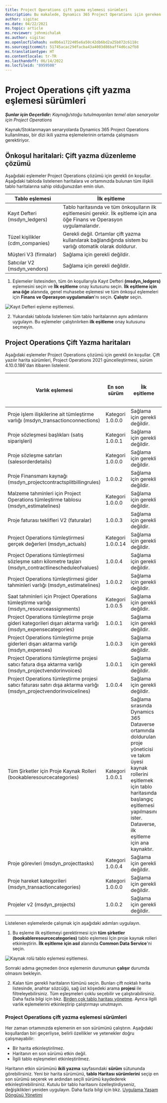 ```yaml
---
title: Project Operations çift yazma eşlemesi sürümleri
description: Bu makalede, Dynamics 365 Project Operations için gereken çift yazma eşlemelerinin listesi sağlanmaktadır.
author: sigitac
ms.date: 04/22/2021
ms.topic: article
ms.reviewer: johnmichalak
ms.author: sigitac
ms.openlocfilehash: ee0b6a1722405e6a50c42db6bd2a25b872c6118c
ms.sourcegitcommit: 51745acac29dfacba43a4003d86baff4d6ca2fb8
ms.translationtype: HT
ms.contentlocale: tr-TR
ms.lasthandoff: 06/14/2022
ms.locfileid: "8959508"
---
```

# <a name="project-operations-dual-write-map-versions"></a>Project Operations çift yazma eşlemesi sürümleri

_**Şunlar için Geçerlidir:** Kaynağı/stoğu tutulmayanları temel alan senaryolar için Project Operations_

Kaynak/Stoklanmayan senaryolarda Dynamics 365 Project Operations kullanılması, bir dizi ikili yazma eşlemelerinin ortamda çalışmasını gerektiriyor. 

## <a name="prerequisite-maps-dual-write-orchestration-solution"></a>Önkoşul haritalari: Çift yazma düzenleme çözümü

Aşağıdaki eşlemeler Project Operations çözümü için gerekli ön koşullar. Aşağıdaki tabloda listelenen haritalara ve ortamınızda bulunan tüm ilişkili tablo haritalarına sahip olduğunuzdan emin olun.

| Tablo eşlemesi | İlk eşitleme |
| --- | --- |
| Kayıt Defteri (msdyn_ledgers) | Tablo haritasında ve tüm önkoşulların ilk eşitlemesini gerekir. İlk eşitleme için ana öğe Finans ve Operasyon uygulamalarıdır. |
| Tüzel kişilikler (cdm_companies) | Gerekli değil. Ortamlar çift yazma kullanılarak bağlandığında sistem bu varlığı otomatik olarak doldurur. |
| Müşteri V3 (firmalar) | Sağlama için gerekli değildir. |
| Satıcılar V2 (msdyn_vendors) | Sağlama için gerekli değildir. |

1. Eşlemeler listesinden, tüm ön koşullarıyla Kayıt Defteri **(msdyn\_ledgers)** eşlemesini seçin ve **İlk eşitleme** onay kutusunu seçin. **İlk eşitleme için ana öğe** alanında, genel muhasebe eşlemesi ve tüm önkoşul eşlemeleri için **Finans ve Operasyon uygulamaları**'nı seçin. **Çalıştır** seçin.

![Kayıt Defteri eşleme eşitlemesi.](media/DW6.png)

2. Yukarıdaki tabloda listelenen tüm tablo haritalarının aynı adımlarını uygulayın. Bu eşlemeler çalıştırılırken **ilk eşitleme** onay kutusunu seçmeyin.

## <a name="project-operations-dual-write-maps"></a>Project Operations Çift Yazma haritaları

Aşağıdaki eşlemeler Project Operations çözümü için gerekli ön koşullar. Çift yazılır harita sürümleri, Project Operations 2021 güncelleştirmesi, sürüm 4.10.0.186'dan itibaren listelenir.

| Varlık eşlemesi | En son sürüm | İlk eşitleme | Gerekli Dynamics 365 Finance sürümü |
| --- | --- | --- | --- |
| Proje işlem ilişkilerine ait tümleştirme varlığı (msdyn\_transactionconnections) | Kategori 1.0.0.0 | Sağlama için gerekli değildir. ||
| Proje sözleşmesi başlıkları (satış siparişleri) | Kategori 1.0.0.1 | Sağlama için gerekli değildir. ||
| Proje sözleşme satırları (salesorderdetails) | Kategori 1.0.0.0 | Sağlama için gerekli değildir. ||
| Proje Finansmanı kaynağı (msdyn_projectcontractsplitbillingrules) | 1.0.0.2 | Sağlama için gerekli değildir. ||
| Malzeme tahminleri için Project Operations tümleştirme tablosu (msdyn\_estimatelines) | Kategori 1.0.0.0 | Sağlama için gerekli değildir. ||
| Proje faturası teklifleri V2 (faturalar) | 1.0.0.3 | Sağlama için gerekli değildir. ||
| Project Operations tümleştirmesi gerçek değerleri (msdyn_actuals) | Kategori 1.0.0.14 | Sağlama için gerekli değildir. ||
| Project Operations tümleştirmesi sözleşme satırı kilometre taşları (msdyn_contractlinescheduleofvalues) | 1.0.0.4 | Sağlama için gerekli değildir. ||
| Project Operations tümleştirmesi gider tahminleri varlığı (msdyn_estimatelines) | 1.0.0.2 | Sağlama için gerekli değildir. ||
| Saat tahminleri için Project Operations tümleştirme varlığı (msdyn_resourceassignments) | Kategori 1.0.0.5 | Sağlama için gerekli değildir. ||
| Project Operations tümleştirme proje gideri kategorileri dışarı aktarma varlığı (msdyn_expensecategories) | 1.0.0.1 | Sağlama için gerekli değildir. ||
| Project Operations tümleştirme proje giderleri dışarı aktarma varlığı (msdyn_expenses) | 1.0.0.3 | Sağlama için gerekli değildir. ||
| Project Operations tümleştirme projesi satıcı fatura dışa aktarma varlığı (msdyn_projectvendorinvoices) | 1.0.0.1 | Sağlama için gerekli değildir. |10.0.26 veya üstü|
| Project Operations tümleştirme projesi satıcı faturası satırı dışa aktarma varlığı (msdyn_projectvendorinvoicelines) | 1.0.0.4 | Sağlama için gerekli değildir. | 10.0.26 veya üstü |
| Tüm Şirketler için Proje Kaynak Rolleri (bookableresourcecategories) | Kategori 1.0.0.1 | Sağlama sırasında Dynamics 365 Dataverse ortamında doldurulan proje yöneticisi ve takım üyesi kaynak rollerini eşitlemek için tablo haritasında başlangıç eşitlemesi yapılmasını ister. Dataverse, ilk eşitleme için ana kaynaktır. ||
| Proje görevleri (msdyn_projecttasks) | Kategori 1.0.0.4 | Sağlama için gerekli değildir. ||
| Proje hareket kategorileri (msdyn_transactioncategories) | Kategori 1.0.0.0 | Sağlama için gerekli değildir. ||
| Projeler v2 (msdyn_projects) | 1.0.0.2 | Sağlama için gerekli değildir. ||

Listelenen eşlemelerde çalışmak için aşağıdaki adımları uygulayın.

1. Bu eşleme ilk eşitlemeyi gerektirmesi için **tüm şirketler (bookableresourcecategories)** tablo eşlemesi Için proje kaynak rolleri etkinleştirin. **İlk eşitleme için asıl** alanında **Common Data Service**'ni seçin. 

 ![Kaynak rolü tablo eşlemesi eşitlemesi.](media/6ResourceInitialSync.jpg)

 Sonraki adıma geçmeden önce eşlemenin durumunun **çalışır** durumda olmasını bekleyin.

2. Kalan tüm gerekli haritaların tümünü seçin. Bunları çift noktalı harita listesinde, anahtar sözcüğü, sağ üst köşedeki arama **projesi** ile filtreleyebilirsiniz. Tüm eşleşmeleri çoklu seçebilir ve çalıştırabilirsiniz. Daha fazla bilgi için bkz. [Birden çok tablo haritası yönetme](/dynamics365/fin-ops-core/dev-itpro/data-entities/dual-write/multiple-entity-maps). Ayrıca ilgili varlık eşlemelerini etkinleştirip çalıştırmayı unutmayın.

### <a name="project-operations-dual-write-map-versions"></a>Project Operations çift yazma eşlemesi sürümleri

Her zaman ortamınızda eşlemenin en son sürümünü çalıştırın. Aşağıdaki koşullardan biri geçerliyse, belirli özellikler ve yetenekler doğru çalışmayabilir:

- Bir harita etkinleştirilmez.
- Haritanın en son sürümü etkin değil. 
- İlgili tablo eşleşmeleri etkinleştirilmez.

Haritanın etkin sürümünü **ikili yazma** sayfasındaki **sürüm** sütununda görebilirsiniz. Yeni bir harita sürümünü, **tablo Haritası sürümlerini** seçip en son sürümü seçerek ve ardından seçili sürümü kaydederek etkinleştirebilirsiniz. Kutulu bir tablo haritasını özelleştirdiyseniz, değişiklikleri yeniden uygulayın. Daha fazla bilgi için bkz. [Uygulama Yaşam Döngüsü Yönetimi](/dynamics365/fin-ops-core/dev-itpro/data-entities/dual-write/app-lifecycle-management)
